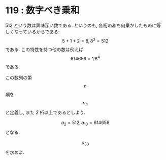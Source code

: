 # 119 : 数字べき乗和

512 という数は興味深い数である. というのも, 各桁の和を何乗かしたものに等しくなっているからである: $$5 + 1 + 2 = 8, 8^3 = 512$$である. この特性を持つ他の数は例えば$$614656 = 28^4$$である.

この数列の第$$n$$項を$$a_n$$と定義し, また 2 桁以上であるとしよう.

$$a_2 = 512, a_{10} = 614656$$となる.

$$a_{30}$$を求めよ.
